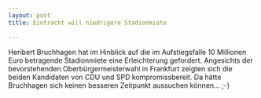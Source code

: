 ```yaml
---
layout: post
title: Eintracht will niedrigere Stadionmiete

---
```


Heribert Bruchhagen hat im Hinblick auf die im Aufstiegsfalle 10 Millionen Euro betragende Stadionmiete eine Erleichterung gefordert. Angesichts der bevorstehenden Oberbürgermeisterwahl in Frankfurt zeigten sich die beiden Kandidaten von CDU und SPD kompromissbereit. Da hätte Bruchhagen sich keinen besseren Zeitpunkt aussuchen können... ;-)


